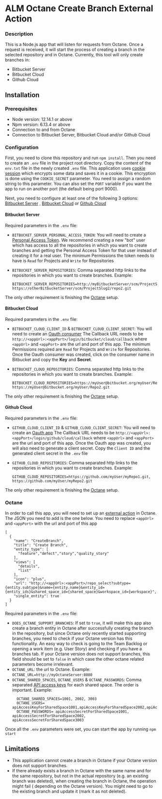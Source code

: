 # ALM Octane Create Branch External Action

### Description

This is a Node.js app that will listen for requests from Octane. Once a request is received, it will start the process
of creating a branch in the selected repository and in Octane. Currently, this tool will only create branches in:

* Bitbucket Server
* Bitbucket Cloud
* Github Cloud

## Installation

### Prerequisites

* Node version: 12.14.1 or above
* Npm version: 6.13.4 or above
* Connection to and from Octane
* Connection to Bitbucket Server, Bitbucket Cloud and/or Github Cloud

### Configuration

First, you need to clone this repository and run `npm install`. Then you need to create an `.env` file in the project
root directory. Copy the content of the `env.txt`
file in the newly created `.env` file. This application
uses [cookie session](https://www.npmjs.com/package/cookie-session)
which encrypts some data and saves it in a cookie. This encryption is done using the `COOKIE_SECRET` parameter. You need
to assign a random string to this parameter. You can also set the `PORT` variable if you want the app to run on another
port (the default being port 9000).

Next, you need to configure at least one of the following 3 options: [Bitbucket Server](#bitbucket-server)
, [Bitbucket Cloud](#bitbucket-cloud) or [Github Cloud](#github-cloud)

#### Bitbucket Server

Required parameters in the `.env` file:

* `BITBUCKET_SERVER_PERSONAL_ACCESS_TOKEN`:
  You will need to create
  a [Personal Access Token](https://confluence.atlassian.com/bitbucketserver/personal-access-tokens-939515499.html). We
  recommend creating a new "bot" user which has access to all the repositories in which you want to create branches and
  getting the Personal Access Token for that user instead of creating it for a real user. The minimum Permissions the
  token needs to have is `Read` for Projects and `Write` for Repositories

* `BITBUCKET_SERVER_REPOSITORIES`:
  Comma separated http links to the repositories in which you want to create branches. Example:
  ```
  BITBUCKET_SERVER_REPOSITORIES=http://myBitbucketServer/scm/ProjectSlug1/repo1.git, https://otherBitbucketServer/scm/ProjectSlug2/repo2.git
  ```

The only other requirement is finishing the [Octane](#octane) setup.

#### Bitbucket Cloud

Required parameters in the `.env` file:

* `BITBUCKET_CLOUD_CLIENT_ID` & `BITBUCKET_CLOUD_CLIENT_SECRET`: You will need to create an
  [Oauth consumer](https://support.atlassian.com/bitbucket-cloud/docs/use-oauth-on-bitbucket-cloud/)
  The Callback URL needs to be `http://<appUrl>:<appPort>/login/bitbucket/cloud/callback` where `<appUrl>`
  and  `<appPort>` are the url and port of this app. The minimum Permissions required are `Read` for Projects
  and `Write`
  for Repositories. Once the Oauth consumer was created, click on the consumer name in Bitbucket and copy the **Key**
  and **Secret**.


* `BITBUCKET_CLOUD_REPOSITORIES`:
  Comma separated http links to the repositories in which you want to create branches. Example:
  ```
  BITBUCKET_CLOUD_REPOSITORIES=https://myUser@bitbucket.org/myUser/Repo1.git, https://myUser@bitbucket.org/myUser/Repo2.git
  ```

The only other requirement is finishing the [Octane](#octane) setup.

#### Github Cloud

Required parameters in the `.env` file:

* `GITHUB_CLOUD_CLIENT_ID` & `GITHUB_CLOUD_CLIENT_SECRET`: You will need to create an
  [Oauth app](https://docs.github.com/en/developers/apps/building-oauth-apps/creating-an-oauth-app)
  The Callback URL needs to be `http://<appUrl>:<appPort>/login/github/cloud/callback` where `<appUrl>`
  and  `<appPort>` are the url and port of this app. Once the Oauth app was created, you will also need to generate a
  client secret. Copy the
  `Client ID` and the generated client secret in the `.env` file


* `GITHUB_CLOUD_REPOSITORIES`:
  Comma separated http links to the repositories in which you want to create branches. Example:
  ```
  GITHUB_CLOUD_REPOSITORIES=https://github.com/myUser/myRepo1.git, https://github.com/myUser/myRepo2.git
  ```

The only other requirement is finishing the [Octane](#octane) setup.

### Octane

In order to call this app, you will need to set up
an [external action](https://admhelp.microfocus.com/octane/en/15.1.60/Online/Content/AdminGuide/custom-buttons.htm)
in Octane. The JSON you need to add is the one below. You need to replace `<appUrl>` and  `<appPort>` with the url and
port of this app

```
[
  {
    "name": "CreateBranch",
    "title": "Create Branch",
    "entity_type": [
      "feature","defect","story","quality_story"
    ],
    "views": [
      "details",
      "list"
    ],
    "icon": "plus",
    "url": "http://<appUrl>:<appPort>/repo_select?subtype={entity.subtype}&name={entity.name}&entity_id={entity_ids}&shared_space_id={shared_space}&workspace_id={workspace}",
    "single_entity": true
  }
]
```

Required parameters in the `.env` file:

* `DOES_OCTANE_SUPPORT_BRANCHES`: If set to `true`, it will make this app also create a branch entity in Octane after
  successfully creating the branch in the repository, but since Octane only recently started supporting branches, you
  need to check if your Octane version has this functionality. An easy way to check is going to the Team Backlog or
  opening a work item (e.g. User Story) and checking if you have a branches tab. If your Octane version does not support
  branches, this field should be set to `false` in which case the other octane related parameters become irrelevant.
* `OCTANE_URL`: the url to Octane. Example: `OCTANE_URL=http://myOctaneServer:8080`
* `OCTANE_SHARED_SPACES`, `OCTANE_USERS` & `OCTANE_PASSWORDS`: Comma
  separated [API access keys](https://admhelp.microfocus.com/octane/en/15.1.60/Online/Content/AdminGuide/how_setup_APIaccess.htm#mt-item-2)
  for each shared space. The order is important. Example:
  ```
    OCTANE_SHARED_SPACES=1001, 2002, 3003
    OCTANE_USERS= apiAccessKeyForSharedSpace1001,apiAccessKeyForSharedSpace2002,apiAccessKeyForSharedSpace3003
    OCTANE_PASSWORDS= apiAccessSecretForSharedSpace1001, apiAccessSecretForSharedSpace2002, apiAccessSecretForSharedSpace3003
  ```

Once all the `.env` parameters were set, you can start the app by running `npm start`

## Limitations

* This application cannot create a branch in Octane if your Octane version does not support branches.
* If there already exists a branch in Octane with the same name and for the same repository, but not in the actual
  repository (e.g. an existing branch was deleted), when creating the branch in Octane, the operation might fail (
  depending on the Octane version). You might need to go to the existing branch and update it (mark it as not deleted).
